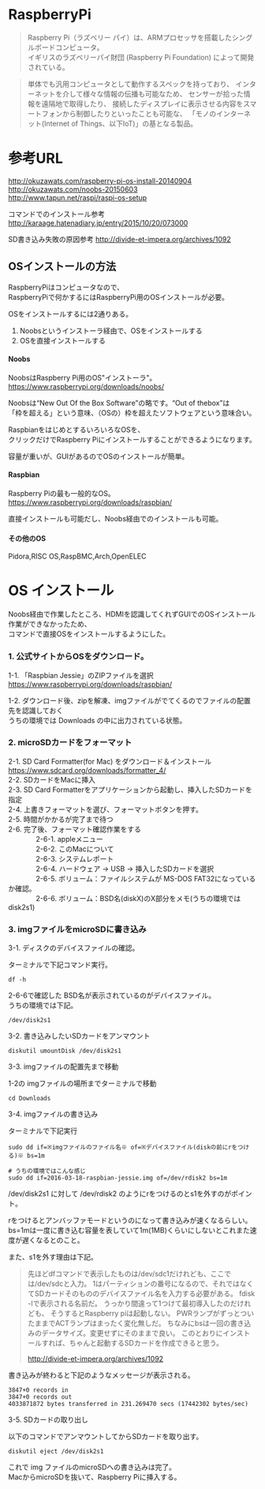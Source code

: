 
# RaspberryPi

>Raspberry Pi（ラズベリー パイ）は、ARMプロセッサを搭載したシングルボードコンピュータ。  
>イギリスのラズベリーパイ財団 (Raspberry Pi Foundation) によって開発されている。

>単体でも汎用コンピュータとして動作するスペックを持っており、
>インターネットを介して様々な情報の伝播も可能なため、
>センサーが拾った情報を遠隔地で取得したり、
>接続したディスプレイに表示させる内容をスマートフォンから制御したりといったことも可能な、
>「モノのインターネット(Internet of Things、以下IoT)」の基となる製品。


# 参考URL
http://okuzawats.com/raspberry-pi-os-install-20140904  
http://okuzawats.com/noobs-20150603  
http://www.tapun.net/raspi/raspi-os-setup  
  
コマンドでのインストール参考  
http://karaage.hatenadiary.jp/entry/2015/10/20/073000

SD書き込み失敗の原因参考
http://divide-et-impera.org/archives/1092


## OSインストールの方法

RaspberryPiはコンピュータなので、  
RaspberryPiで何かするにはRaspberryPi用のOSインストールが必要。  
  
OSをインストールするには2通りある。  
  
1. Noobsというインストーラ経由で、OSをインストールする
2. OSを直接インストールする


#### Noobs
NoobsはRaspberry Pi用のOS"インストーラ"。   
https://www.raspberrypi.org/downloads/noobs/  
  
Noobsは“New Out Of the Box Software”の略です。“Out of thebox”は  
「枠を超える」という意味、（OSの）枠を超えたソフトウェアという意味合い。  
  
RaspbianをはじめとするいろいろなOSを、  
クリックだけでRaspberry Piにインストールすることができるようになります。  

容量が重いが、GUIがあるのでOSのインストールが簡単。

#### Raspbian
Raspberry Piの最も一般的なOS。
https://www.raspberrypi.org/downloads/raspbian/

直接インストールも可能だし、Noobs経由でのインストールも可能。

#### その他のOS
Pidora,RISC OS,RaspBMC,Arch,OpenELEC


# OS インストール

Noobs経由で作業したところ、HDMIを認識してくれずGUIでのOSインストール作業ができなかったため、  
コマンドで直接OSをインストールするようにした。


### 1. 公式サイトからOSをダウンロード。

1-1. 「Raspbian Jessie」のZIPファイルを選択  
https://www.raspberrypi.org/downloads/raspbian/  

1-2. ダウンロード後、zipを解凍、imgファイルがでてくるのでファイルの配置先を認識しておく  
     うちの環境では Downloads の中に出力されている状態。  

### 2. microSDカードをフォーマット
  
2-1. SD Card Formatter(for Mac) をダウンロード＆インストール  
     https://www.sdcard.org/downloads/formatter_4/  
2-2. SDカードをMacに挿入  
2-3. SD Card Formatterをアプリケーションから起動し、挿入したSDカードを指定  
2-4. 上書きフォーマットを選び、フォーマットボタンを押す。  
2-5. 時間がかかるが完了まで待つ  
2-6. 完了後、フォーマット確認作業をする  
　　　　2-6-1. appleメニュー  
　　　　2-6-2. このMacについて  
　　　　2-6-3. システムレポート  
　　　　2-6-4. ハードウェア -> USB -> 挿入したSDカードを選択  
　　　　2-6-5. ボリューム：ファイルシステムが MS-DOS FAT32になっているか確認。  
　　　　2-6-6. ボリューム：BSD名(diskX)のX部分をメモ(うちの環境ではdisk2s1)  

### 3. imgファイルをmicroSDに書き込み

3-1. ディスクのデバイスファイルの確認。
  
ターミナルで下記コマンド実行。
```
df -h
```
  
2-6-6で確認した BSD名が表示されているのがデバイスファイル。  
うちの環境では下記。  
```
/dev/disk2s1
```
  
  
3-2. 書き込みしたいSDカードをアンマウント

```
diskutil umountDisk /dev/disk2s1
```
  

3-3. imgファイルの配置先まで移動

1-2の imgファイルの場所までターミナルで移動
```
cd Downloads
```
  
  
3-4. imgファイルの書き込み  
  
ターミナルで下記実行
```
sudo dd if=※imgファイルのファイル名※ of=※デバイスファイル(diskの前にrをつける)※ bs=1m

# うちの環境ではこんな感じ
sudo dd if=2016-03-18-raspbian-jessie.img of=/dev/rdisk2 bs=1m
```

/dev/disk2s1 に対して /dev/rdisk2 のようにrをつけるのとs1を外すのがポイント。


rをつけるとアンバッファモードというのになって書き込みが速くなるらしい。
bs=1mは一度に書き込む容量を表していて1m(1MB)くらいにしないとこれまた速度が遅くなるとのこと。

また、s1を外す理由は下記。
>先ほどdfコマンドで表示したものは/dev/sdc1だけれども、ここでは/dev/sdcと入力。
>1はパーティションの番号になるので、それではなくてSDカードそのもののデバイスファイル名を入力する必要がある。
>fdisk -lで表示される名前だ。
>うっかり間違って1つけて最初導入したのだけれども、
>そうするとRaspberry piは起動しない。
>PWRランプがずっとついたままでACTランプはまったく変化無しだ。
>ちなみにbsは一回の書き込みのデータサイズ。変更せずにそのままで良い。
>このとおりにインストールすれば、ちゃんと起動するSDカードを作成できると思う。
>
>http://divide-et-impera.org/archives/1092


書き込みが終わると下記のようなメッセージが表示される。
```
3847+0 records in
3847+0 records out
4033871872 bytes transferred in 231.269470 secs (17442302 bytes/sec)
```
  
  
3-5. SDカードの取り出し  
  
以下のコマンドでアンマウントしてからSDカードを取り出す。  
```
diskutil eject /dev/disk2s1
```


これで img ファイルのmicroSDへの書き込みは完了。  
MacからmicroSDを抜いて、Raspberry Piに挿入する。





